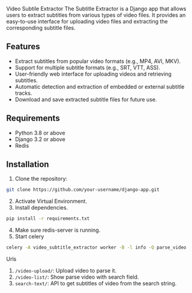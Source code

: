 Video Subtile Extractor
The Subtitle Extractor is a Django app that allows users to extract subtitles from various types of video files. It provides an easy-to-use interface for uploading video files and extracting the corresponding subtitle files.

## Features

- Extract subtitles from popular video formats (e.g., MP4, AVI, MKV).
- Support for multiple subtitle formats (e.g., SRT, VTT, ASS).
- User-friendly web interface for uploading videos and retrieving subtitles.
- Automatic detection and extraction of embedded or external subtitle tracks.
- Download and save extracted subtitle files for future use.

## Requirements

- Python 3.8 or above
- Django 3.2 or above
- Redis

## Installation

1. Clone the repository:

```bash
git clone https://github.com/your-username/django-app.git
```

2. Activate Virtual Environment.
3. Install dependencies.

```bash
pip install -r requirements.txt
```
4. Make sure redis-server is running.
5. Start celery

```bash
celery -A video_subtitle_extractor worker -B -l info -Q parse_video
```

Urls
1. `/video-upload/`: Upload video to parse it.
2. `/video-list/`: Show parse video with search field.
3. `search-text/`: API to get subtitles of video from the search string.